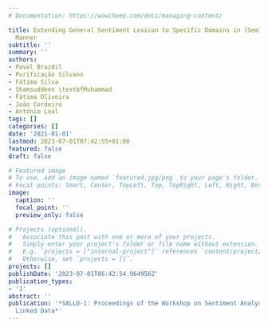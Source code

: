 ```yaml
---
# Documentation: https://wowchemy.com/docs/managing-content/

title: Extending General Sentiment Lexicon to Specific Domains in (Semi-)Automatic
  Manner
subtitle: ''
summary: ''
authors:
- Pavel Brazdil
- Purificação Silvano
- Fátima Silva
- Shamsuddeen \textbfMuhammad
- Fátima Oliveira
- João Cordeiro
- António Leal
tags: []
categories: []
date: '2021-01-01'
lastmod: 2023-07-01T07:42:55+01:00
featured: false
draft: false

# Featured image
# To use, add an image named `featured.jpg/png` to your page's folder.
# Focal points: Smart, Center, TopLeft, Top, TopRight, Left, Right, BottomLeft, Bottom, BottomRight.
image:
  caption: ''
  focal_point: ''
  preview_only: false

# Projects (optional).
#   Associate this post with one or more of your projects.
#   Simply enter your project's folder or file name without extension.
#   E.g. `projects = ["internal-project"]` references `content/project/deep-learning/index.md`.
#   Otherwise, set `projects = []`.
projects: []
publishDate: '2023-07-01T06:42:54.964956Z'
publication_types:
- '1'
abstract: ''
publication: '*SALLD-1: Proceedings of the Workshop on Sentiment Analysis & Linguistic
  Linked Data*'
---
```

